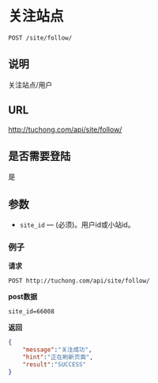 # 关注站点

    POST /site/follow/

## 说明
关注站点/用户

## URL
http://tuchong.com/api/site/follow/

## 是否需要登陆
是

## 参数

- `site_id` — (必须)。用户id或小站id。

### 例子
**请求**

    POST http://tuchong.com/api/site/follow/
**post数据**

    site_id=66008

**返回**
``` json
{
    "message":"关注成功",
    "hint":"正在刷新页面",
    "result":"SUCCESS"
}
```
